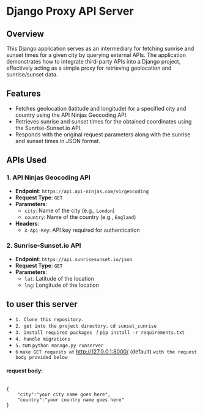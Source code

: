 # Django Proxy API Server

## Overview

This Django application serves as an intermediary for fetching sunrise and sunset times for a given city by querying external APIs. The application demonstrates how to integrate third-party APIs into a Django project, effectively acting as a simple proxy for retrieving geolocation and sunrise/sunset data.

## Features

- Fetches geolocation (latitude and longitude) for a specified city and country using the API Ninjas Geocoding API.
- Retrieves sunrise and sunset times for the obtained coordinates using the Sunrise-Sunset.io API.
- Responds with the original request parameters along with the sunrise and sunset times in JSON format.

## APIs Used

### 1. API Ninjas Geocoding API
- **Endpoint**: `https://api.api-ninjas.com/v1/geocoding`
- **Request Type**: `GET`
- **Parameters**:
  - `city`: Name of the city (e.g., `London`)
  - `country`: Name of the country (e.g., `England`)
- **Headers**:
  - `X-Api-Key`: API key required for authentication

### 2. Sunrise-Sunset.io API
- **Endpoint**: `https://api.sunrisesunset.io/json`
- **Request Type**: `GET`
- **Parameters**:
  - `lat`: Latitude of the location
  - `lng`: Longitude of the location

## to user this server




- `1. Clone this repository.`
- `2. get into the project directory.`  ```cd sunset_sunrise```
- `3. install required packages ` / ```pip install -r requirements.txt```
- `4. handle migrations`
- `5.` run ```python manage.py runserver```
- `6` `make GET requests at` http://127.0.0.1:8000/ (default) `with the request body provided below`
#### request body:
```

{
    "city":"your city name goes here",
    "country":"your country name goes here"
}
```